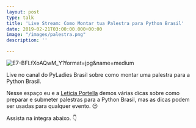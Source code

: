 ```yaml
---
layout: post
type: talk
title: 'Live Stream: Como Montar tua Palestra para Python Brasil'
date: 2019-02-21T03:00:00.000+00:00
image: "/images/palestra.png"
description: ''

---
```

![](https://pbs.twimg.com/media/E7-BFLfXoAQwM_Y?format=jpg&name=medium "E7-BFLfXoAQwM_Y?format=jpg&name=medium")

Live no canal do PyLadies Brasil sobre como montar uma palestra para a Python Brasil.

Nesse espaço eu e a [Leticia Portella](http://leportella.com/) demos várias dicas sobre como preparar e submeter palestras para a Python Brasil, mas as dicas podem ser usadas para qualquer evento. 😉

Assista na íntegra abaixo. 👇